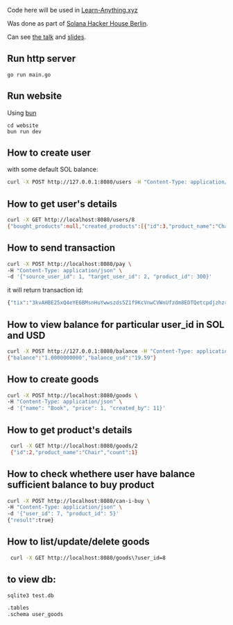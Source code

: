 Code here will be used in [Learn-Anything.xyz](https://github.com/learn-anything/learn-anything.xyz)

Was done as part of [Solana Hacker House Berlin](https://lu.ma/berlinhh).

Can see [the talk](https://www.youtube.com/watch?v=EPNHgYtclzc&t=9598s) and [slides](https://app.pitch.com/app/player/1afdea18-bfe0-47ee-9cf5-effe93ff66af/876ec223-f35d-44f4-9555-1590ea18ebef/c2e600ac-778b-4d60-88fa-e08f04b4b7da).

## Run http server

```
go run main.go
```

## Run website

Using [bun](https://bun.sh)

```
cd website
bun run dev
```

## How to create user

with some default SOL balance:

```bash
curl -X POST http://127.0.0.1:8080/users -H "Content-Type: application/json" -d '{"id": 2,"name":"John Updated", "email":"test@test.com"}'
```

## How to get user's details

```bash
curl -X GET http://localhost:8080/users/8
{"bought_products":null,"created_products":[{"id":3,"product_name":"Chair"},{"id":4,"product_name":"Laptop"}],"email":"test@test.com","id":8,"name":"John Updated","wallet":"GrrG9YS4C9EwtWanHQYMejF5UqBXSjQ42qAWjNRy5CyX"}
```

## How to send transaction

```bash
curl -X POST http://localhost:8080/pay \
-H "Content-Type: application/json" \
-d '{"source_user_id": 1, "target_user_id": 2, "product_id": 300}'
```

it will return transaction id:

```bash
{"tix":"3kvAHBE25xQ4eYE6BMsnHuYwwszds5Z1f9KcVnwCVWnUfzdm8EDTQetcpdjzhzrUWfd54aF5MFfiMEy65LtWoatt"}
```

## How to view balance for particular user_id in SOL and USD

```bash
curl -X POST http://127.0.0.1:8080/balance -H "Content-Type: application/json" -d '{"user_id": 2}'
{"balance":"1.0000000000","balance_usd":"19.59"}
```

## How to create goods

```bash
curl -X POST http://localhost:8080/goods \
-H "Content-Type: application/json" \
-d '{"name": "Book", "price": 1, "created_by": 11}'
```

## How to get product's details

```bash
 curl -X GET http://localhost:8080/goods/2
 {"id":2,"product_name":"Chair","count":1}
```

## How to check whethere user have balance sufficient balance to buy product

```bash
curl -X POST http://localhost:8080/can-i-buy \
-H "Content-Type: application/json" \
-d '{"user_id": 7, "product_id": 5}'
{"result":true}
```

## How to list/update/delete goods

```bash
 curl -X GET http://localhost:8080/goods\?user_id=8
```

## to view db:

```bash
sqlite3 test.db

.tables
.schema user_goods
```
